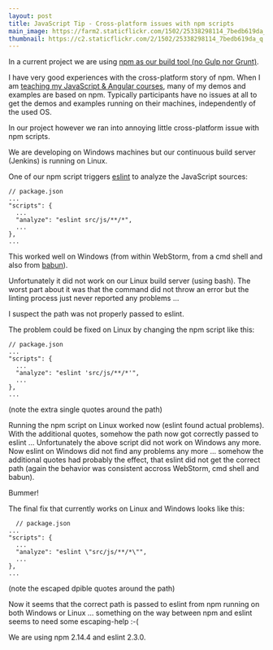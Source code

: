 ```yaml
---
layout: post
title: JavaScript Tip - Cross-platform issues with npm scripts    
main_image: https://farm2.staticflickr.com/1502/25338298114_7bedb619da_z.jpg
thumbnail: https://c2.staticflickr.com/2/1502/25338298114_7bedb619da_q.jpg
---
```


In a current project we are using [npm as our build tool (no Gulp nor Grunt)](http://blog.keithcirkel.co.uk/why-we-should-stop-using-grunt/).

I have very good experiences with the cross-platform story of npm. When I am [teaching my JavaScript & Angular courses](http://www.ivorycode.com/#schulung), many of my demos and examples are based on npm. Typically participants have no issues at all to get the demos and examples running on their machines, independently of the used OS.

In our project however we ran into annoying little cross-platform issue with npm scripts.

We are developing on Windows machines but our continuous build server (Jenkins) is running on Linux.

One of our npm script triggers [eslint](http://eslint.org/) to analyze the JavaScript sources:

    // package.json
    ...
    "scripts": {
      ...
      "analyze": "eslint src/js/**/*",
      ...
    },
    ...

This worked well on Windows (from within WebStorm, from a cmd shell and also from [babun](http://babun.github.io/)).

Unfortunately it did not work on our Linux build server (using bash). The worst part about it was that the command did not throw an error but the linting process just never reported any problems ...

I suspect the path was not properly passed to eslint.

The problem could be fixed on Linux by changing the npm script like this:

    // package.json
    ...
    "scripts": {
      ...
      "analyze": "eslint 'src/js/**/*'",
      ...
    },
    ...
(note the extra single quotes around the path)


Running the npm script on Linux worked now (eslint found actual problems). With the additional quotes, somehow the path now got correctly passed to eslint ...
Unfortunately the above script did not work on Windows any more. Now eslint on Windows did not find any problems any more ... somehow the additional quotes had probably the effect, that eslint did not get the correct path (again the behavior was consistent accross WebStorm, cmd shell and babun).

Bummer!

The final fix that currently works on Linux and Windows looks like this:

      // package.json
    ...
    "scripts": {
      ...
      "analyze": "eslint \"src/js/**/*\"",
      ...
    },
    ...
(note the escaped dpible quotes around the path)

  Now it seems that the correct path is passed to eslint from npm running on both Windows or Linux ... something on the way between npm and eslint seems to need some escaping-help :-(

  We are using npm 2.14.4 and eslint 2.3.0.
